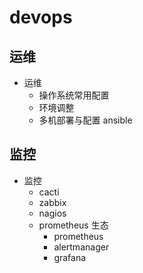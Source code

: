 # devops

## 运维

* 运维
  * 操作系统常用配置
  * 环境调整
  * 多机部署与配置 ansible

## 监控

* 监控
  * cacti
  * zabbix
  * nagios
  * prometheus 生态
    * prometheus
    * alertmanager
    * grafana
